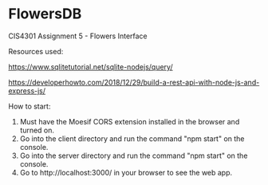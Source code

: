 # FlowersDB

CIS4301 Assignment 5 - Flowers Interface

Resources used:

https://www.sqlitetutorial.net/sqlite-nodejs/query/

https://developerhowto.com/2018/12/29/build-a-rest-api-with-node-js-and-express-js/

How to start:
1. Must have the Moesif CORS extension installed in the browser and turned on.
2. Go into the client directory and run the command "npm start" on the console.
3. Go into the server directory and run the command "npm start" on the console.
4. Go to http://localhost:3000/ in your browser to see the web app.
